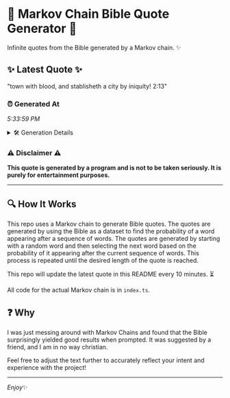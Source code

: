 # 📖 Markov Chain Bible Quote Generator 📖

Infinite quotes from the Bible generated by a Markov chain. ✨

## ✨ Latest Quote ✨
"town with blood, and stablisheth a city by iniquity! 2:13"

### ⏰ Generated At
*5:33:59 PM*

<details>
    <summary>🛠️ Generation Details</summary>
    <p>
        <strong>🌱 Seed:</strong> town<br>
        <strong>🔄 Iterations:</strong> 9<br>
        <strong>📜 Context History:</strong><br>[ town ]: with<br>[ town, with ]: blood,<br>[ town, with, blood, ]: and<br>[ town, with, blood,, and ]: stablisheth<br>[ town, with, blood,, and, stablisheth ]: a<br>[ town, with, blood,, and, stablisheth, a ]: city<br>[ with, blood,, and, stablisheth, a, city ]: by<br>[ blood,, and, stablisheth, a, city, by ]: iniquity!<br>[ and, stablisheth, a, city, by, iniquity! ]: 2:13<br>
    </p>
</details>

### ⚠️ Disclaimer ⚠️
**This quote is generated by a program and is not to be taken seriously. It is purely for entertainment purposes.**

---

## 🔍 How It Works

This repo uses a Markov chain to generate Bible quotes. The quotes are generated by using the Bible as a dataset to find the probability of a word appearing after a sequence of words. The quotes are generated by starting with a random word and then selecting the next word based on the probability of it appearing after the current sequence of words. This process is repeated until the desired length of the quote is reached.

This repo will update the latest quote in this README every 10 minutes. ⏳

All code for the actual Markov chain is in `index.ts`.

## ❓ Why

I was just messing around with Markov Chains and found that the Bible surprisingly yielded good results when prompted. 
It was suggested by a friend, and I am in no way christian.

Feel free to adjust the text further to accurately reflect your intent and experience with the project!

---

*Enjoy*✨
